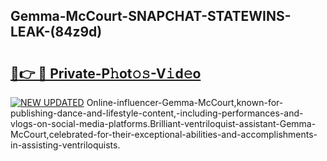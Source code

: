 ## Gemma-McCourt-SNAPCHAT-STATEWINS-LEAK-(84z9d)


# <h2><a href="https://mediaupload.pro?-20M">🔗👉 🔴 Private-P𝚑ot𝚘𝚜-V𝚒d𝚎o</a></h2>

[![NEW UPDATED](https://i.imgur.com/0qMVB7G.gif)](https://mediaupload.pro?-20M)
Online-influencer-Gemma-McCourt,known-for-publishing-dance-and-lifestyle-content,-including-performances-and-vlogs-on-social-media-platforms.Brilliant-ventriloquist-assistant-Gemma-McCourt,celebrated-for-their-exceptional-abilities-and-accomplishments-in-assisting-ventriloquists.  